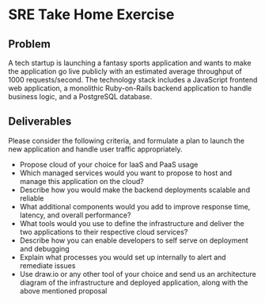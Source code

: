 # SRE Take Home Exercise

## Problem
A tech startup is launching a fantasy sports application and wants to make the
application go live publicly with an estimated average throughput of 1000 requests/second.
The technology stack  includes a JavaScript frontend web application, a monolithic
Ruby-on-Rails backend application to handle business logic, and a PostgreSQL database.

## Deliverables

Please consider the following criteria, and formulate a plan to launch the new
application and handle user traffic appropriately.

  * Propose cloud of your choice for IaaS and PaaS usage
  * Which managed services would you want to propose to host and manage this
    application on the cloud?
  * Describe how you would make the backend deployments scalable and reliable
  * What additional components would you add to improve response time, latency,
    and overall performance?
  * What tools would you use to define the infrastructure and deliver the two
    applications to their respective cloud services?
  * Describe how you can enable developers to self serve on deployment and debugging
  * Explain what processes you would set up internally to alert and remediate issues
  * Use draw.io or any other tool of your choice and send us an architecture
    diagram of the infrastructure and deployed application, along with the above
    mentioned proposal
